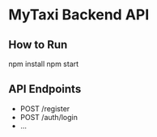 # MyTaxi Backend API

## How to Run
npm install
npm start

## API Endpoints
- POST /register
- POST /auth/login
- ...
